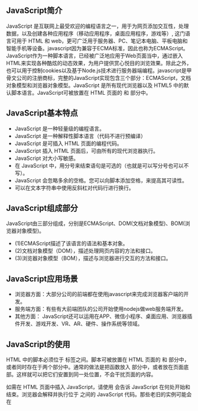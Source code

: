 ## JavaScript简介

JavaScript 是互联网上最受欢迎的编程语言之一，用于为网页添加交互性，处理数据，以及创建各种应用程序（移动应用程序，桌面应用程序，游戏等）, 这门语言可用于 HTML 和 web，更可广泛用于服务器、PC、笔记本电脑、平板电脑和智能手机等设备。javascript因为兼容于ECMA标准，因此也称为ECMAScript。JavaScript作为一种脚本语言，已经被广泛地应用于Web页面当中，通过嵌入HTML来实现各种酷炫的动态效果，为用户提供赏心悦目的浏览效果。除此之外，也可以用于控制cookies以及基于Node.js技术进行服务器端编程。javascript是甲骨文公司的注册商标，完整的JavaScript实现包含三个部分：ECMAScript，文档对象模型和浏览器对象模型。JavaScript 是所有现代浏览器以及 HTML5 中的默认脚本语言。JavaScript可被放置在 HTML 页面的 <body> 和 <head> 部分中。

## JavaScript基本特点

* JavaScript 是一种轻量级的编程语言。
* JavaScript 是一种解释性脚本语言（代码不进行预编译）
* JavaScript 是可插入 HTML 页面的编程代码。
* JavaScript 插入 HTML 页面后，可由所有的现代浏览器执行。
* JavaScript 对大小写敏感。
* 在 JavaScript 中，用分号来结束语句是可选的（也就是可以写分号也可以不写）。
* JavaScript 会忽略多余的空格。您可以向脚本添加空格，来提高其可读性。
* 可以在文本字符串中使用反斜杠对代码行进行换行。

## JavaScript组成部分

JavaScript由三部分组成，分别是ECMAScript、DOM(文档对象模型)、BOM(浏览器对象模型)。

* (1)ECMAScript描述了该语言的语法和基本对象。
* (2)文档对象模型（DOM），描述处理网页内容的方法和接口。
* (3)浏览器对象模型（BOM），描述与浏览器进行交互的方法和接口。

## JavaScript应用场景

* 浏览器方面：大部分公司的前端都在使用javascript来完成浏览器客户端的开发。
* 服务端方面：有些有大前端团队的公司开始使用nodejs做web服务端开发。
* 其他方面：  JavaScript还可以运用在APP、微信小程序、桌面应用、浏览器插件开发、游戏开发、VR、AR、硬件、操作系统等领域。

## JavaScript的使用

HTML 中的脚本必须位于 <script> 与 </script> 标签之间。脚本可被放置在 HTML 页面的 <body> 和 <head> 部分中，或者同时存在于两个部分中。通常的做法是把函数放入 <head> 部分中，或者放在页面底部。这样就可以把它们安置到同一处位置，不会干扰页面的内容。
  
如需在 HTML 页面中插入 JavaScript，请使用 <script> 标签。<script> 和 </script> 会告诉 JavaScript 在何处开始和结束。浏览器会解释并执行位于 <script> 和 </script>之间的 JavaScript 代码。那些老旧的实例可能会在 <script> 标签中使用 type="text/javascript"。现在已经不必这样做了。JavaScript 是所有现代浏览器以及 HTML5 中的默认脚本语言。
  
## JavaScript输出：

JavaScript 没有任何打印或者输出的函数。不过 JavaScript 可以通过不同的方式来输出数据：

* (1)使用 document.write() 方法将内容写到 HTML 文档中。

请使用 document.write() 仅仅向文档输出写内容。如果在文档已完成加载后执行 document.write，整个 HTML 页面将被覆盖。所谓的HTML文档加载，其实HTML文档是自上而下的加载HTML表示的內容，当整個页面內容都加载完毕之后，再调用document.write()这方法(function)会将显示的页面内容都清除掉，相当于重新加载。

* (2)使用 window.alert() 弹出警告框。
* (3)使用 innerHTML 写入到 HTML 元素。
* (4)使用 console.log() 写入到浏览器的控制台。

```
<script>
    a = 3;
    b = 4;
    c = a + b;
    console.log(c);
</script>
```

## JavaScript字面量

在JS中，一个字面量是一个常量，字面量的种类包括数字字面量、字符串字面量、表达式字面量、数组字面量、对象字面量、函数字面量。

* 数字（Number）字面量 可以是整数或者是小数，或者是科学计数(e)。
* 字符串（String）字面量 可以使用单引号或双引号。
* 表达式字面量 用于计算。如 5 + 6
* 数组（Array）字面量 定义一个数组。如：[40, 100, 1, 5, 25, 10]
* 对象（Object）字面量 定义一个对象。如：{firstName:"John", lastName:"Doe", age:50, eyeColor:"blue"}
* 函数（Function）字面量 定义一个函数。如：

```
function myFunction(a, b) { return a * b;}
```

## JavaScript 变量

在编程语言中，变量用于存储数据值。JavaScript 使用关键字 var 来定义变量， 使用等号来为变量赋值。变量可以通过变量名访问。在指令式语言中，变量通常是可变的。字面量是一个恒定的值。JavaScript 中，常用驼峰法的命名规则来命名变量。JavaScript具有隐含的全局概念，意味着你不声明的任何变量都会成为一个全局对象属性。

变量也能以 $ 和 _ 符号开头（不过我们不推荐这么做），一般变量以字母开头，变量名称对大小写敏感（y 和 Y 是不同的变量）。

```
var x, length; 
x = 5; 
length = 6;
```

可以在一条语句中声明很多变量。该语句以 var 开头，并使用逗号分隔变量即可。

```
var lastname="Doe", age=30, job="carpenter";
```

声明也可横跨多行：  

```
var lastname="Doe",        
age=30,        
job="carpenter";
```

在计算机程序中，经常会声明无值的变量。未使用值来声明的变量，其值实际上默认是 undefined。如果重新声明 JavaScript 变量，该变量的值不会丢失。在以下两条语句执行后，变量 carname 的值依然是 "Volvo"： 

```
var carname="Volvo";        
var carname;
```

全局变量是指在函数体外定义的变量或者在函数体内定义的无var的变量。全局变量可以在任意位置调用。

局部变量是指在函数体内通过关键字var定义的变量。局部变量的作用域是当前函数体内部。

变量作用域优先级是局部变量高于同名全局变量；参数变量高于同名全局变量；局部变量高于同名参数变量。

作用域链规则是内层函数可以访问外层函数的局部变量，但是外层函数不能访问内层函数的局部变量。

## JavaScript 操作符

操作符包括算数运算符("+ - * /")、赋值运算符("=")、位运算符(&、|、!)、条件运算符("==")、比较运算符("!="、">"、"<")等

## JavaScript 标识符

和其他任何编程语言一样，JavaScript 保留了一些标识符为自己所用。这些关键字在当前的语言版本中并没有使用，但在以后 JavaScript 扩展中会用到。

JavaScript 标识符必须以字母、下划线（_）或美元符（$）开始。后续的字符可以是字母、数字、下划线或美元符（数字是不允许作为首字符出现的，以便 JavaScript 可以轻易区分开标识符和数字）。

## JS数据类型：

JS数据类型包括字符串（String）、数字(Number)、布尔(Boolean)、数组(Array)、对象(Object)、空（Null）、未定义（Undefined）。JavaScript 拥有动态类型。这意味着相同的变量可用作不同的类型。

```
var x;               // x 为 undefined
var x = 5;           // 现在 x 为数字
var x = "John";      // 现在 x 为字符串
```

JavaScript 布尔只能有两个值：true 或 false。

**JavaScript 数组**

下面的代码创建名为 cars 的数组:

```
var cars=new Array();
 cars[0]="Saab";
 cars[1]="Volvo";
 cars[2]="BMW";
```

或者(condensed array)，如下：

```
var cars=new Array("Saab","Volvo","BMW");
```

或者(literal array)

```
var cars=["Saab","Volvo","BMW"];
```

**JavaScript 对象**

对象由花括号分隔。在括号内部，对象的属性以名称和值对的形式 (name : value) 来定义。属性由逗号分隔。

```
ar person={firstname:"John", lastname:"Doe", id:5566};
```

对象属性有两种寻址方式：

```
name=person.lastname;
name=person["lastname"];
```

**Undefined 和 Null

Undefined 这个值表示变量不含有值。使用var声明但未初始化的变量的默认值是Undefined。

null逻辑上表示一个空对象的指针。使用typeof检测时返回object。

由于undefined派生于null，因此在使用"=="比较时会返回ture。

**声明变量类型**

当您声明新变量时，可以使用关键词 "new" 来声明其类型。JavaScript 变量均为对象。当您声明一个变量时，就创建了一个新的对象。

```
var carname=new String;
 var x=      new Number;
 var y=      new Boolean;
 var cars=   new Array;
 var person= new Object;
```

## JavaScript 函数

在JavaScript中，函数即对象，可以随意地被程序操控，函数可以嵌套在其他函数中定义，这样可以访问它们被定义时所处的作用域中的任何变量。函数是由事件驱动的或者当它被调用时执行的可重复使用的代码块。函数就是包裹在花括号中的代码块，使用关键词 function来声明函数。

```
function functionname()
 {
    执行代码
 }
```

当调用该函数时，会执行函数内的代码。可以在某事件发生时直接调用函数（比如当用户点击按钮时），并且可由 JavaScript 在任何位置进行调用。JavaScript 对大小写敏感。关键词 function 必须是小写的，并且必须以与函数名称相同的大小写来调用函数。function 中的花括号是必需的，即使函数体内只包含一条语句，仍然必须使用花括号将其括起来。

## 调用带参数的函数

在调用函数时，您可以向其传递值，这些值被称为参数。这些参数可以在函数中使用。如果有多个参数，可以使用逗号 (,) 分隔。

```
function myFunction(var1,var2)
{
    //函数体
}
```

## 带有返回值的函数

使用 return 语句时，函数会停止执行，并返回指定的值。

```
function myFunction(a,b)
{
  var x=a*b;
  return x;
}
```

## 局部 JavaScript 变量、全局JavaScript变量及变量的声明周期

在 JavaScript 函数内部声明的变量（使用 var）是局部变量，所以只能在函数内部访问它。（该变量的作用域是局部的）。可以在不同的函数中使用名称相同的局部变量，因为只有声明过该变量的函数才能识别出该变量。局部变量比同名全局变量的优先级高，所以局部变量会隐藏同名的全局变量。

在函数外声明的变量是全局变量，网页上的所有脚本和函数都能访问它。

JavaScript 变量的生命期从它们被声明的时间开始。局部变量会在函数运行以后被删除。全局变量会在页面关闭后被删除。

需要注意的是，如果您把值赋给尚未声明的变量，该变量将被自动作为全局变量声明。

```
carname="Volvo";
```

将声明一个全局变量 carname，即使它在函数内执行。

在 ES6 中，提供了 let 关键字和 const 关键字。let 的声明方式与 var 相同，用 let 来代替 var 来声明变量，就可以把变量限制在当前代码块中。使用 const 声明的是常量，其值一旦被设定便不可被更改。


## JavaScript 事件

事件是可以被 JavaScript 侦测到的行为。HTML 事件是发生在 HTML 元素上的事情。当在 HTML 页面中使用 JavaScript 时， JavaScript 可以触发这些事件。HTML 事件可以是浏览器行为，也可以是用户行为。HTML 网页中的每个元素都可以产生某些可以触发 JavaScript 函数的事件。以下是 HTML 事件的实例：

* HTML 页面完成加载
* HTML input 字段改变时
* HTML 按钮被点击

在事件触发时 JavaScript 可以执行一些代码。HTML 元素中可以添加事件属性，使用 JavaScript 代码来添加 HTML 元素。

下面例子中，JavaScript 代码将修改 id="demo" 元素的内容。

```
<button onclick="getElementById('demo').innerHTML=Date()">现在的时间是?</button>
<p id="demo"></p>
```

下面例子，代码将修改自身元素的内容 (使用 this.innerHTML):

```
<button onclick="this.innerHTML=Date()">现在的时间是?</button>
```

JavaScript代码通常是几行代码。比较常见的是通过事件属性来调用：

```
<p>点击按钮执行 <em>displayDate()</em> 函数.</p>
<button onclick="displayDate()">点我</button>

<script>
function displayDate()
{
	document.getElementById("demo").innerHTML=Date();
}
</script>
<p id="demo"></p>
```

## 常见的HTML事件:

* onchange      HTML 元素改变
* onclick       用户点击 HTML 元素
* onmouseover   用户在一个HTML元素上移动鼠标
* onmouseout    用户从一个HTML元素上移开鼠标
* onkeydown     用户按下键盘按键
* onload        浏览器已完成页面的加载


## JavaScript 字符串

在 JavaScript 中，字符串写在单引号或双引号中。可以使用反斜杠 (\) 来转义 "Vikings" 字符串中的双引号，如下:

```
"We are the so-called \"Vikings\" from the north." 
```

通常， JavaScript 字符串是原始值，可以使用字符创建： var firstName = "John"。但我们也可以使用 new 关键字将字符串定义为一个对象：

```
var firstName = new String("John")
```

但是一般不要创建 String 对象。它会拖慢执行速度，并可能产生其他副作用。

**字符串属性和方法**

原始值字符串，如 "John", 没有属性和方法(因为他们不是对象)。原始值可以使用 JavaScript 的属性和方法，因为 JavaScript 在执行方法和属性时可以把原始值当作对象。

**字符串属性**：

* constructor	返回创建字符串属性的函数
* length		返回字符串的长度
* prototype	允许您向对象添加属性和方法


**字符串方法**如下:

* charAt()			返回指定索引位置的字符
* charCodeAt()			返回指定索引位置字符的 Unicode 值
* concat()			连接两个或多个字符串，返回连接后的字符串
* fromCharCode()		将指定的 Unicode 值转换为字符串
* indexOf()			返回字符串中检索指定字符第一次出现的位置
* lastIndexOf()			返回字符串中检索指定字符最后一次出现的位置
* localeCompare()		用本地特定的顺序来比较两个字符串
* match()			找到一个或多个正则表达式的匹配
* replace()			替换与正则表达式匹配的子串
* search()			检索与正则表达式相匹配的值
* slice()			提取字符串的片断，并在新的字符串中返回被提取的部分
* split()			把字符串分割为子字符串数组
* substr()			从起始索引号提取字符串中指定数目的字符
* substring()			提取字符串中两个指定的索引号之间的字符
* toLocaleLowerCase()		根据主机的语言环境把字符串转换为小写，只有几种语言（如土耳其语）具有地方特有的大小写映射
* toLocaleUpperCase()		根据主机的语言环境把字符串转换为大写，只有几种语言（如土耳其语）具有地方特有的大小写映射
* toLowerCase()			把字符串转换为小写
* toString()			返回字符串对象值
* toUpperCase()			把字符串转换为大写
* trim()			移除字符串首尾空白
* valueOf()			返回某个字符串对象的原始值

## JavaScript 运算符

* 算术运算符： +、 -、 *、 /、 %、++(自增)、--(自减) 
* 赋值运算符： +=、-=、*=、/=、%=
* 字符串连接运算符： "+"用于把文本值或字符串变量加起来（连接起来）
* 关系运算符：<、<=、>、>=、==、！=、===(比较两个运算数的返回值和数据类型是否相同)、!==(比较两个运算数的返回值和数据类型是否不同)
* 逻辑运算符：&&、||、!。JavaScript逻辑运算符的优先级是：！、&& 、||。
* 对象运算符：in、instanceof、new、delete、.和[]、()
* 位运算符：&、|
* 条件运算符(三元运算符)：?:

## JavaScript 类型转换

在 JavaScript 中有 5 种不同的数据类型：

* string
* number
* boolean
* object
* function

3 种对象类型：

* Object
* Date
* Array

2 个不包含任何值的数据类型：

* null
* undefined

**typeof 操作符**：可以使用 typeof 操作符来查看 JavaScript 变量的数据类型。

NaN 的数据类型是 number。数组(Array)的数据类型是 object。日期(Date)的数据类型为 object。null 的数据类型是 object。未定义变量的数据类型为 undefined。如果对象是 JavaScript Array 或 JavaScript Date ，我们就无法通过 typeof 来判断他们的类型，因为都是 返回 Object。

**constructor 属性**：constructor 属性返回所有 JavaScript 变量的构造函数。

可以使用 constructor 属性来查看对象是否为数组 (包含字符串 "Array")。代码如下：

```
<p>判断是否为数组。</p>
<p id="demo"></p>
<script>
var fruits = ["Banana", "Orange", "Apple", "Mango"];
document.getElementById("demo").innerHTML = isArray(fruits);
function isArray(myArray) {
    return myArray.constructor.toString().indexOf("Array") > -1;
}
</script>
```

可以使用 constructor 属性来查看是对象是否为日期 (包含字符串 "Date")，代码如下：

```
<p>判断是否为日期。</p>
<p id="demo"></p>
<script>
var myDate = new Date();
document.getElementById("demo").innerHTML = isDate(myDate);
function isDate(myDate) {
    return myDate.constructor.toString().indexOf("Date") > -1;
}
</script>
```
**将数字转换为字符串**

全局方法 String() 可以将数字转换为字符串。该方法可用于任何类型的数字，字母，变量，表达式。

```
<p> String() 方法可以将数字转换为字符串。</p>
<p id="demo"></p>
<script>
var x = 123;
document.getElementById("demo").innerHTML =
    String(x) + "<br>" +
    String(123) + "<br>" +
    String(100 + 23);
</script>
```
Number 方法 toString() 也是有同样的效果，可以将数字转换为字符串。

```
x.toString() 
(123).toString() 
(100 + 23).toString()
```

* toExponential()	把对象的值转换为指数计数法。
* toFixed()		把数字转换为字符串，结果的小数点后有指定位数的数字。
* toPrecision()		把数字格式化为指定的长度。

**将布尔值转换为字符串**

全局方法 String() 可以将布尔值转换为字符串。

```
String(false)        // 返回 "false"
String(true)         // 返回 "true"
```

Boolean 方法 toString() 也有相同的效果。

```
false.toString()     // 返回 "false"
true.toString()      // 返回 "true"
```

**将日期转换为字符串**

全局方法 String() 可以将日期转换为字符串:

```
String(Date())
```

日期转换为字符串的函数包括以下这些：

* getDate()		从 Date 对象返回一个月中的某一天 (1 ~ 31)。
* getDay()		从 Date 对象返回一周中的某一天 (0 ~ 6)。
* getFullYear()		从 Date 对象以四位数字返回年份。
* getHours()		返回 Date 对象的小时 (0 ~ 23)。
* getMilliseconds()	返回 Date 对象的毫秒(0 ~ 999)。
* getMinutes()		返回 Date 对象的分钟 (0 ~ 59)。
* getMonth()		从 Date 对象返回月份 (0 ~ 11)。
* getSeconds()		返回 Date 对象的秒数 (0 ~ 59)。
* getTime()		返回 1970 年 1 月 1 日至今的毫秒数。

**将字符串转换为数字**

全局方法 Number() 可以将字符串转换为数字。

```
Number("3.14")    // 返回 3.14
Number(" ")       // 返回 0 
Number("")        // 返回 0 
Number("99 88")   // 返回 NaN
```

其他字符串转为数字的方法：

```
parseFloat()	解析一个字符串，并返回一个浮点数。
parseInt()	解析一个字符串，并返回一个整数。
```

将布尔值转换为数字：全局方法 Number() 可将布尔值转换为数字。

```
Number(false)     // 返回 0
Number(true)      // 返回 1
```

**将日期转换为数字**：全局方法 Number() 可将日期转换为数字。

```
d = new Date(); 
Number(d)          // 返回 1404568027739
```

日期方法 getTime() 也有相同的效果。

```
d = new Date(); 
d.getTime()        // 返回 1404568027739
```

自动转换类型 Type Conversion：当 JavaScript 尝试操作一个 "错误" 的数据类型时，会自动转换为 "正确" 的数据类型。

自动转换为字符串：当你尝试输出一个对象或一个变量时 JavaScript 会自动调用变量的 toString() 方法。

```
document.getElementById("demo").innerHTML = myVar; 

// if myVar = {name:"Fjohn"}  // toString 转换为 "[object Object]"
// if myVar = [1,2,3,4]       // toString 转换为 "1,2,3,4"
// if myVar = new Date()      // toString 转换为 "Fri Jul 18 2014 09:08:55 GMT+0200"
```

数字和布尔值也经常相互转换:

```
// if myVar = 123             // toString 转换为 "123"
// if myVar = true            // toString 转换为 "true"
// if myVar = false           // toString 转换为 "false"
```

**null**

在 JavaScript 中 null 表示 "什么都没有"，是一个只有一个值的特殊类型，表示一个空对象引用。当设置为“null”时，可以用来清空对象。

```
var person = null; // 值为 null(空), 但类型为对象
```

**undefined**

在 JavaScript 中 undefined 是一个没有设置值的变量。如果一个变量没有设置值的话，就会返回 undefined：

```
var person; // 值为 undefined(空), 类型是undefined
```

## JavaScript 正则表达式

正则表达式（英语：Regular Expression，在代码中常简写为regex、regexp或RE）使用单个字符串来描述、匹配一系列符合某个句法规则的字符串搜索模式。搜索模式可用于文本搜索和文本替换。

正则表达式是由一个字符序列形成的搜索模式。当你在文本中搜索数据时，你可以用搜索模式来描述你要查询的内容。正则表达式可以是一个简单的字符，或一个更复杂的模式。正则表达式可用于所有文本搜索和文本替换的操作。

**正则表达式语法**

```
/pattern/modifiers;
```

例如：

```
var patt = /w3cschool/i
```

实例解析：/w3cschool/i  是一个正则表达式。w3cschool  是一个模式 (用于检索)。i  是一个修饰符 (搜索不区分大小写)。

**正则表达式的字符串方法

在 JavaScript 中，正则表达式常用的两个字符串方法 : search() 和 replace()。search() 方法 用于检索字符串中指定的子字符串，或检索与正则表达式相匹配的子字符串，并返回子字符串的起始位置。replace() 方法 用于在字符串中用一些字符替换另一些字符，或替换一个与正则表达式匹配的子字符串。

* search() 方法使用正则表达式。例如使用正则表达式搜索 "w3cschool" 字符串，且不区分大小写：

```
var str = "Visit w3cschool"; 
var n = str.search(/w3cschool/i);
```

* replace() 方法使用正则表达式。例如使用正则表达式且不区分大小写将字符串中的 Microsoft 替换为 w3cschool :

```
var str = "Visit Microsoft!"; 
var res = str.replace(/microsoft/i, "w3cschool");
```

**search() 方法使用字符串**

search 方法可使用字符串作为参数。字符串参数会转换为正则表达式。检索字符串中 "w3cschool" 的子字符串：

```
var str = "Visit w3cschool!"; 
var n = str.search("w3cschool");
```

**replace() 方法使用字符串**

replace() 方法将接收的字符串作为参数。

```
var str = "Visit Microsoft!"; 
var res = str.replace("Microsoft", "w3cschool");
```

由此可见，正则表达式参数可用在以上方法中 (替代字符串参数)。 正则表达式使得搜索功能更加强大(如实例中不区分大小写)。

**正则表达式修饰符**

修饰符 可以在全局搜索中不区分大小写:

 修饰符	描述

* i	执行对大小写不敏感的匹配。
* g	执行全局匹配（查找所有匹配而非在找到第一个匹配后停止）。
* m	执行多行匹配。

**正则表达式模式**

方括号用于查找某个范围内的字符：

  表达式	  描述

* [abc]	查找方括号之间的任何字符。
* [0-9]	查找任何从 0 至 9 的数字。
* (x|y)	查找任何以 | 分隔的选项。


元字符是拥有特殊含义的字符：

 元字符	 	描述

* \d		查找数字。
* \s		查找空白字符。
* \b		匹配单词边界。
* \uxxxx	查找以十六进制数 xxxx 规定的 Unicode 字符。


量词:

  量词	  描述

* n+	匹配任何包含至少一个 n 的字符串。
* n*	匹配任何包含零个或多个 n 的字符串。
* n?	匹配任何包含零个或一个 n 的字符串。

**RegExp 对象**

在 JavaScript 中，RegExp 对象是一个预定义了属性和方法的正则表达式对象。

**test()**

test() 方法是一个正则表达式方法。test() 方法用于检测一个字符串是否匹配某个模式，如果字符串中含有匹配的文本，则返回 true，否则返回 false。以下实例用于搜索字符串中的字符 "e"：

```
<script>
var patt1=new RegExp("e");
document.write(patt1.test("The best things in life are free"));
</script>
//字符串中含有 "e"，所以该实例输出为：true
```

**exec()方法**

exec() 方法是一个正则表达式方法。exec() 方法用于检索字符串中的正则表达式的匹配。该函数返回一个数组，其中存放匹配的结果。如果未找到匹配，则返回值为 null。以下实例用于搜索字符串中的字母 "e":

```
<script>
var patt1=new RegExp("e");
document.write(patt1.exec("The best things in life are free"));
</script>
```

字符串中含有 "e"，所以该实例输出为:e

**compile()方法**

compile() 方法用于改变 RegExp。compile() 既可以改变检索模式，也可以添加或删除第二个参数。

```
var patt1=new RegExp("e"); 
document.write(patt1.test("The best things in life are free"));
patt1.compile("d"); 
document.write(patt1.test("The best things in life are free"));
```

由于字符串中存在 "e"，而没有 "d"，以上代码的输出是：truefalse。

[JavaScript RegExp 参考手册](https://www.w3cschool.cn/jsref/jsref-obj-regexp.html)

[js常用的正则表达式](https://www.w3cschool.cn/lwp2e2/uf1e12iq.html)

[JavaScript正则表达式在线测试工具](https://www.w3cschool.cn/tools/index?name=javascriptregex)

## JavaScript 错误处理 Throw、Try 和 Catch

当 JavaScript 引擎执行 JavaScript 代码时，会发生各种错误：可能是语法错误，通常是程序员造成的编码错误或错别字。可能是拼写错误或语言中缺少的功能（可能由于浏览器差异）。可能是由于来自服务器或用户的错误输出而导致的错误。当然，也可能是由于许多其他不可预知的因素。

**JavaScript 抛出（throw）错误**



**try 和 catch语句**

try 语句允许我们定义在执行时进行错误测试的代码块。catch 语句允许我们定义当 try 代码块发生错误时，所执行的代码块。JavaScript 语句 try 和 catch 是成对出现的。

```
try {
   //在这里运行代码
}
catch(err) {
   //在这里处理错误
}
```

**Throw 语句**

当错误发生时，当事情出问题时，JavaScript 引擎通常会停止，并生成一个错误消息。描述这种情况的技术术语是：JavaScript 将抛出一个错误。throw 语句允许我们创建自定义错误。如果把 throw 与 try 和 catch 一起使用，那么您能够控制程序流，并生成自定义的错误消息。异常可以是 JavaScript 字符串、数字、逻辑值或对象。

throw语法：

```
throw exception 
```

下面例子检测输入变量的值。如果值是错误的，会抛出一个异常（错误）。catch 会捕捉到这个错误，并显示一段自定义的错误消息：

```
<script>
function myFunction(){
	try{ 
		var x=document.getElementById("demo").value;
		if(x=="")    throw "值为空";
		if(isNaN(x)) throw "不是数字";
		if(x>10)     throw "太大";
		if(x<5)      throw "太小";
	}
	catch(err){
		var y=document.getElementById("mess");
		y.innerHTML="错误：" + err + "。";
	}
}
</script>
</head>
<body>

<h1>我的第一个 JavaScript</h1>
<p>请输出一个 5 到 10 之间的数字:</p>
<input id="demo" type="text">
<button type="button" onclick="myFunction()">测试输入</button>
<p id="mess"></p>

</body>
```

## JavaScript 调试

没有调试工具是很难去编写 JavaScript 程序的。你的代码可能包含语法错误，逻辑错误，如果没有调试工具，这些错误比较难于发现。通常，如果 JavaScript 出现错误，是不会有提示信息，这样你就无法找到代码错误的位置。

**JavaScript 调试工具**

在程序代码中寻找错误叫做代码调试。调试很难，但幸运的是，很多浏览器都内置了调试工具。内置的调试工具可以开始或关闭，严重的错误信息会发送给用户。有了调试工具，我们就可以设置断点 (代码停止执行的位置), 且可以在代码执行时检测变量。浏览器启用调试工具一般是按下 F12 键，并在调试菜单中选择 "Console" 。

**console.log() 方法**

如果浏览器支持调试，你可以使用 console.log() 方法在调试窗口上打印 JavaScript 值。

**设置断点**

在调试窗口中，你可以设置 JavaScript 代码的断点。在每个断点上，都会停止执行 JavaScript 代码，以便于我们检查 JavaScript 变量的值。在检查完毕后，可以重新执行代码（如播放按钮）。

**debugger 关键字**

debugger 关键字用于停止执行 JavaScript，并调用调试函数。这个关键字与在调试工具中设置断点的效果是一样的。如果没有调试可用，debugger 语句将无法工作。

```
<p id="demo"></p>
<p>开启调试工具，在代码执行到第三行前会停止执行。</p>
<script>
var x = 15 * 5;
debugger;
document.getElementById("demo").innerHTML = x;
</script>
```

## JavaScript 表单验证

JavaScript 可用来在数据被送往服务器前对 HTML 表单中的这些输入数据进行验证。表单数据经常需要使用 JavaScript 来验证其正确性：

* 验证表单数据是否为空？
* 验证输入是否是一个正确的email地址？
* 验证日期是否输入正确？
* 验证表单输入内容是否为数字型？

## 必填（或必选）项目

下面的函数用来检查用户是否已填写表单中的必填（或必选）项目。假如必填或必选项为空，那么警告框会弹出，并且函数的返回值为 false，否则函数的返回值则为 true（意味着数据没有问题）：

```
<script>
function validateForm()        
{        
var x=document.forms["myForm"]["fname"].value;        
if (x==null || x=="")        
  {        
  alert("First name must be filled out");        
  return false;        
  }        
}
<script/>

<body>
<form name="myForm" action="/statics/demosource/demo-form.php" onsubmit="return validateForm()" method="post">
姓: <input type="text" name="fname">
<input type="submit" value="提交">
</form>
	
</body>
```

## E-mail 验证

下面的函数检查输入的数据是否符合电子邮件地址的基本语法。也就是说输入的数据必须包含 @ 符号和点号(.)。同时，@ 不可以是邮件地址的首字符，并且 @ 之后需有至少一个点号：

```
<script>
function validateForm(){
	var x=document.forms["myForm"]["email"].value;
	var atpos=x.indexOf("@");
	var dotpos=x.lastIndexOf(".");
	if (atpos<1 || dotpos<atpos+2 || dotpos+2>=x.length){
		alert("不是一个有效的 e-mail 地址");
  		return false;
	}
}
</script>

<body>	
<form name="myForm" action="demo-form" onsubmit="return validateForm();" method="post">
Email: <input type="text" name="email">
<input type="submit" value="提交">
</form>
	
</body>
```

## JavaScript 保留关键字

Javascript 的保留关键字不可以用作变量、标签或者函数名。有些保留关键字是作为 Javascript 以后扩展使用。

这些保留关键字包括：abstract、arguments、boolean、break、byte、case、catch、char、class、const、continue、debugger、default、delete、do、double、else、enum、eval、export、extends、false、final、finally、float、for、function、goto、if、implements、import、in、instanceof、int、interface、let、long、native、new、null、package、private、protected、public、return、short、static、super、switchsynchronized、this、throw、throws、transient、true、try、typeof、var、void、volatile、while、with、yield。

## JavaScript 对象、属性和方法

也应该避免使用 JavaScript 内置的对象、属性和方法的名称作为 Javascript 的变量或函数名。

Array、Date、eval、function、hasOwnProperty、Infinity、isFinite、isNaN、isPrototypeOf、length、Math、NaN、name、Number、Object、prototype、String、toString、undefined、valueOf。

**Java 保留关键字**

JavaScript 经常与 Java 一起使用。您应该避免使用一些 Java 对象和属性作为 JavaScript 标识符。Java保留关键字包括：getClass、java、JavaArray、javaClass、JavaObject、JavaPackage。

**Windows 保留关键字**

必须（为了可移植性，您也应该这么做）避免使用 HTML 和 Windows 对象和属性的名称作为 Javascript 的变量及函数名。

**HTML 事件句柄**

还应该避免使用 HTML 事件句柄的名称作为 Javascript 的变量及函数名。HTML事件句柄包括：onblur、onclick、onerror、onfocus、onkeydown、onkeypress、onkeyup、onmouseover、onload、onmouseup、onmousedown、onsubmit。

**非标准 JavaScript关键字**

除了保留关键字，在 JavaScript 实现中也有一些非标准的关键字。一个实例是 const 关键字，用于定义变量。 一些 JavaScript 引擎把 const 当作 var 的同义词。另一些引擎则把 const 当作只读变量的定义。Const 是 JavaScript 的扩展。JavaScript 引擎支持它用在 Firefox 和 Chrome 中。但是它并不是 JavaScript 标准 ES3 或 ES5 的组成部分。建议：不要使用它。


## JavaScript JSON

JSON 英文全称 JavaScript Object Notation。JSON 是一种轻量级的存储和传输数据的格式。JSON 通常用于服务端向网页传递数据 。JSON 使用 JavaScript 语法，但是 JSON 格式仅仅是一个文本。 文本可以被任何编程语言读取及作为数据格式传递。JSON 格式在语法上与创建 JavaScript 对象代码是相同的。由于它们很相似，所以 JavaScript 程序可以很容易的将 JSON 数据转换为 JavaScript 对象。

**JSON 语法规则**

* 数据为 键/值 对：键/值对包括字段名称（在双引号中），后面一个冒号，然后是值。
* 数据由逗号分隔;
* 大括号保存对象：JSON 对象保存在大括号内，对象可以保存多个 键/值 对。
* 方括号保存数组。

**JSON 字符串转换为 JavaScript 对象**

通常我们从服务器中读取 JSON 数据，并在网页中显示数据。

首先，创建 JavaScript 字符串，字符串为 JSON 格式的数据：

```
var text = '{ "employees" : [' + 
'{ "firstName":"John" , "lastName":"Doe" },' + 
'{ "firstName":"Anna" , "lastName":"Smith" },' + 
'{ "firstName":"Peter" , "lastName":"Jones" } ]}';
```

然后，使用 JavaScript 内置函数 JSON.parse() 将字符串转换为 JavaScript 对象:

```
var obj = JSON.parse(text);
```

最后，在你的页面中使用新的 JavaScript 对象：

```
<body>

<h2>为 JSON 字符串创建对象</h2>
<p id="demo"></p>
<script>
var text = '{"employees":[' +
	'{"firstName":"John","lastName":"Doe" },' +
	'{"firstName":"Anna","lastName":"Smith" },' +
	'{"firstName":"Peter","lastName":"Jones" }]}';
obj = JSON.parse(text);
document.getElementById("demo").innerHTML =
	obj.employees[1].firstName + " " + obj.employees[1].lastName;
</script>

</body>
```

## javascript:void(0) 含义

javascript:void(0) 中最关键的是 void 关键字， void 是 JavaScript 中非常重要的关键字，该操作符指定要计算一个表达式但是不返回值。void()仅仅是代表不返回任何值，但是括号内的表达式还是要运行

```
<body>
	
    <a href="javascript:void(0)">单此处什么也不会发生</a>
	
</body>
```

当用户链接时，void(0) 计算为 0，但 Javascript 上没有任何效果。

以下实例中，在用户点击链接后显示警告信息：

```
<body>	
<p>点击以下链接查看结果：</p>
<a href="javascript:void(alert('Warning!!!'))">点我!</a>
</body>
```

**href="#"与href="javascript:void(0)"的区别**

# 包含了一个位置信息，默认的锚是#top 也就是网页的上端。而javascript:void(0), 仅仅表示一个死链接。在页面很长的时候会使用 # 来定位页面的具体位置，格式为：# + id。如果你要定义一个死链接请使用 javascript:void(0) 。

示例：

```
<body>
<p>点击以下链接查看不同效果：</p>
<a href="javascript:void(0);">点我没有反应的!</a>
<br>
<a href="#pos">点我定位到指定位置!</a>
<br><br><br><br><br><br><br><br><br><br><br><br><br><br><br><br><br><br><br><br><br><br><br><br><br><br><br><br><br><br><br><br><br><br><br><br><br><br><br><br>
<p id="pos">尾部定位点</p>
</body>
```




